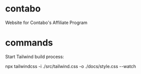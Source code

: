 # contabo

Website for Contabo's Affiliate Program

# commands

Start Tailwind build process:

  npx tailwindcss -i ./src/tailwind.css -o ./docs/style.css --watch
